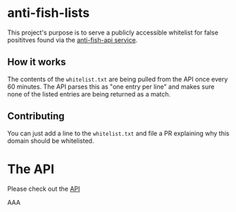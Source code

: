 # anti-fish-lists

This project's purpose is to serve a publicly accessible whitelist for false posititves found via the [anti-fish-api service](https://anti-fish.bitflow.dev/).

## How it works
The contents of the `whitelist.txt` are being pulled from the API once every 60 minutes. The API parses this as "one entry per line" and makes sure none of
the listed entries are being returned as a match.

## Contributing
You can just add a line to the `whitelist.txt` and file a PR explaining why this domain should be whitelisted.

# The API
Please check out the [API](https://anti-fish.bitflow.dev/)


AAA
